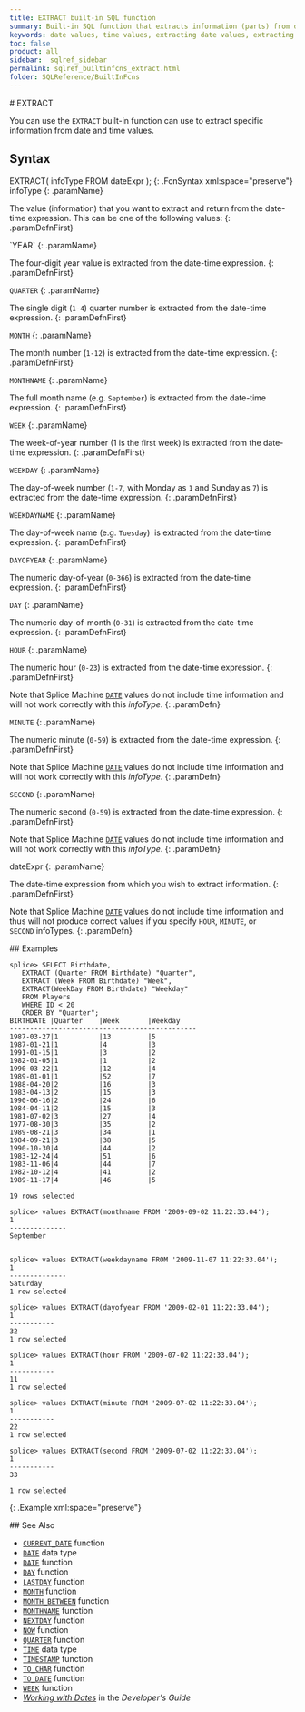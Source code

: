 ```yaml
---
title: EXTRACT built-in SQL function
summary: Built-in SQL function that extracts information (parts) from date and time values
keywords: date values, time values, extracting date values, extracting time values
toc: false
product: all
sidebar:  sqlref_sidebar
permalink: sqlref_builtinfcns_extract.html
folder: SQLReference/BuiltInFcns
---
```

<section>
<div class="TopicContent" data-swiftype-index="true" markdown="1">
# EXTRACT

You can use the `EXTRACT` built-in function can use to extract specific
information from date and time values.

## Syntax

<div class="fcnWrapperWide" markdown="1">
    EXTRACT( infoType FROM dateExpr );
{: .FcnSyntax xml:space="preserve"}

</div>
<div class="paramList" markdown="1">
infoType
{: .paramName}

The value (information) that you want to extract and return from the
date-time expression. This can be one of the following values:
{: .paramDefnFirst}

<div class="paramListNested" markdown="1">
`YEAR`
{: .paramName}

The four-digit year value is extracted from the date-time expression.
{: .paramDefnFirst}

`QUARTER`
{: .paramName}

The single digit (`1-4`) quarter number is extracted from the date-time
expression.
{: .paramDefnFirst}

`MONTH`
{: .paramName}

The month number (`1-12`) is extracted from the date-time expression.
{: .paramDefnFirst}

`MONTHNAME`
{: .paramName}

The full month name (e.g. `September`) is extracted from the date-time
expression.
{: .paramDefnFirst}

`WEEK`
{: .paramName}

The week-of-year number (1 is the first week) is extracted from the
date-time expression.
{: .paramDefnFirst}

`WEEKDAY`
{: .paramName}

The day-of-week number (`1-7`, with Monday as `1` and Sunday as `7`) is
extracted from the date-time expression.
{: .paramDefnFirst}

`WEEKDAYNAME`
{: .paramName}

The day-of-week name (e.g. `Tuesday`)  is extracted from the date-time
expression.
{: .paramDefnFirst}

`DAYOFYEAR`
{: .paramName}

The numeric day-of-year (`0-366`) is extracted from the date-time
expression.
{: .paramDefnFirst}

`DAY`
{: .paramName}

The numeric day-of-month (`0-31`) is extracted from the date-time
expression.
{: .paramDefnFirst}

`HOUR`
{: .paramName}

The numeric hour (`0-23`) is extracted from the date-time expression.
{: .paramDefnFirst}

Note that Splice Machine [`DATE`](sqlref_builtinfcns_date.html) values
do not include time information and will not work correctly with this
*infoType*.
{: .paramDefn}

`MINUTE`
{: .paramName}

The numeric minute (`0-59`) is extracted from the date-time expression.
{: .paramDefnFirst}

Note that Splice Machine [`DATE`](sqlref_builtinfcns_date.html) values
do not include time information and will not work correctly with this
*infoType*.
{: .paramDefn}

`SECOND`
{: .paramName}

The numeric second (`0-59`) is extracted from the date-time expression.
{: .paramDefnFirst}

Note that Splice Machine [`DATE`](sqlref_builtinfcns_date.html) values
do not include time information and will not work correctly with this
*infoType*.
{: .paramDefn}

</div>
dateExpr
{: .paramName}

The date-time expression from which you wish to extract information.
{: .paramDefnFirst}

Note that Splice Machine [`DATE`](sqlref_builtinfcns_date.html) values
do not include time information and thus will not produce correct values
if you specify `HOUR`, `MINUTE`, or `SECOND` infoTypes.
{: .paramDefn}

</div>
## Examples

<div class="preWrapper" markdown="1">
    
    splice> SELECT Birthdate,
       EXTRACT (Quarter FROM Birthdate) "Quarter",
       EXTRACT (Week FROM Birthdate) "Week",
       EXTRACT(WeekDay FROM Birthdate) "Weekday"
       FROM Players
       WHERE ID < 20
       ORDER BY "Quarter";
    BIRTHDATE |Quarter    |Week       |Weekday
    ----------------------------------------------
    1987-03-27|1          |13         |5
    1987-01-21|1          |4          |3
    1991-01-15|1          |3          |2
    1982-01-05|1          |1          |2
    1990-03-22|1          |12         |4
    1989-01-01|1          |52         |7
    1988-04-20|2          |16         |3
    1983-04-13|2          |15         |3
    1990-06-16|2          |24         |6
    1984-04-11|2          |15         |3
    1981-07-02|3          |27         |4
    1977-08-30|3          |35         |2
    1989-08-21|3          |34         |1
    1984-09-21|3          |38         |5
    1990-10-30|4          |44         |2
    1983-12-24|4          |51         |6
    1983-11-06|4          |44         |7
    1982-10-12|4          |41         |2
    1989-11-17|4          |46         |5
    
    19 rows selected
    
    splice> values EXTRACT(monthname FROM '2009-09-02 11:22:33.04');
    1
    --------------
    September
    
    
    splice> values EXTRACT(weekdayname FROM '2009-11-07 11:22:33.04');
    1
    --------------
    Saturday
    1 row selected
    
    splice> values EXTRACT(dayofyear FROM '2009-02-01 11:22:33.04');
    1
    -----------
    32
    1 row selected
    
    splice> values EXTRACT(hour FROM '2009-07-02 11:22:33.04');
    1
    -----------
    11
    1 row selected
    
    splice> values EXTRACT(minute FROM '2009-07-02 11:22:33.04');
    1
    -----------
    22
    1 row selected
    
    splice> values EXTRACT(second FROM '2009-07-02 11:22:33.04');
    1
    -----------
    33
    
    1 row selected
{: .Example xml:space="preserve"}

</div>
## See Also

* [`CURRENT_DATE`](sqlref_builtinfcns_currentdate.html) function
* [`DATE`](sqlref_builtinfcns_date.html) data type
* [`DATE`](sqlref_builtinfcns_date.html) function
* [`DAY`](sqlref_builtinfcns_day.html) function
* [`LASTDAY`](sqlref_builtinfcns_day.html) function
* [`MONTH`](sqlref_builtinfcns_month.html) function
* [`MONTH_BETWEEN`](sqlref_builtinfcns_monthbetween.html) function
* [`MONTHNAME`](sqlref_builtinfcns_monthname.html) function
* [`NEXTDAY`](sqlref_builtinfcns_day.html) function
* [`NOW`](sqlref_builtinfcns_now.html) function
* [`QUARTER`](sqlref_builtinfcns_quarter.html) function
* [`TIME`](sqlref_builtinfcns_time.html) data type
* [`TIMESTAMP`](sqlref_builtinfcns_timestamp.html) function
* [`TO_CHAR`](sqlref_builtinfcns_char.html) function
* [`TO_DATE`](sqlref_builtinfcns_date.html) function
* [`WEEK`](sqlref_builtinfcns_week.html) function
* *[Working with Dates](developers_fundamentals_dates.html)* in the
  *Developer's Guide*

</div>
</section>

